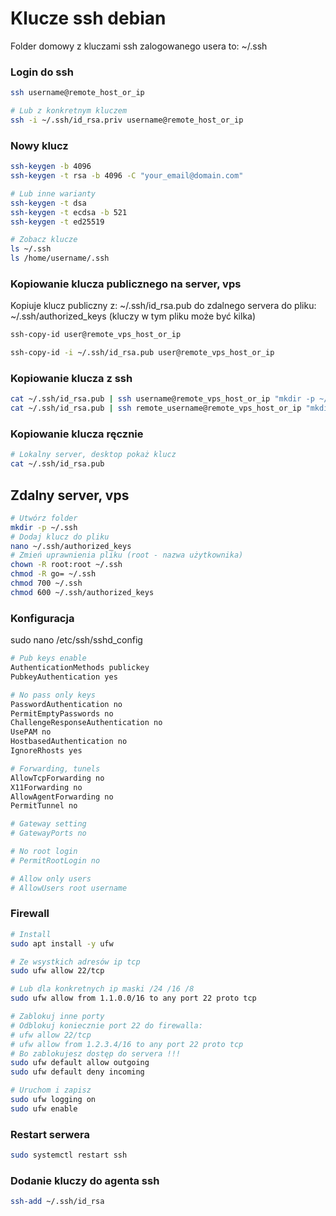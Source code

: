 # Klucze ssh debian
Folder domowy z kluczami ssh zalogowanego usera to: ~/.ssh

### Login do ssh
```bash
ssh username@remote_host_or_ip

# Lub z konkretnym kluczem
ssh -i ~/.ssh/id_rsa.priv username@remote_host_or_ip
```

### Nowy klucz
```bash
ssh-keygen -b 4096
ssh-keygen -t rsa -b 4096 -C "your_email@domain.com"

# Lub inne warianty
ssh-keygen -t dsa
ssh-keygen -t ecdsa -b 521
ssh-keygen -t ed25519

# Zobacz klucze
ls ~/.ssh
ls /home/username/.ssh
```

### Kopiowanie klucza publicznego na server, vps
Kopiuje klucz publiczny z: ~/.ssh/id_rsa.pub do zdalnego servera do pliku: ~/.ssh/authorized_keys (kluczy w tym pliku może być kilka)
```bash
ssh-copy-id user@remote_vps_host_or_ip

ssh-copy-id -i ~/.ssh/id_rsa.pub user@remote_vps_host_or_ip
```

### Kopiowanie klucza z ssh
```bash
cat ~/.ssh/id_rsa.pub | ssh username@remote_vps_host_or_ip "mkdir -p ~/.ssh && touch ~/.ssh/authorized_keys && chmod -R go= ~/.ssh && cat >> ~/.ssh/authorized_keys"
cat ~/.ssh/id_rsa.pub | ssh remote_username@remote_vps_host_or_ip "mkdir -p ~/.ssh && chmod 700 ~/.ssh && cat >> ~/.ssh/authorized_keys && chmod 600 ~/.ssh/authorized_keys"
```

### Kopiowanie klucza ręcznie
```bash
# Lokalny server, desktop pokaż klucz
cat ~/.ssh/id_rsa.pub
```

## Zdalny server, vps
```bash
# Utwórz folder
mkdir -p ~/.ssh
# Dodaj klucz do pliku
nano ~/.ssh/authorized_keys
# Zmień uprawnienia pliku (root - nazwa użytkownika)
chown -R root:root ~/.ssh
chmod -R go= ~/.ssh
chmod 700 ~/.ssh
chmod 600 ~/.ssh/authorized_keys
```

### Konfiguracja
sudo nano /etc/ssh/sshd_config
```bash
# Pub keys enable
AuthenticationMethods publickey
PubkeyAuthentication yes

# No pass only keys
PasswordAuthentication no
PermitEmptyPasswords no
ChallengeResponseAuthentication no
UsePAM no
HostbasedAuthentication no
IgnoreRhosts yes

# Forwarding, tunels
AllowTcpForwarding no
X11Forwarding no
AllowAgentForwarding no
PermitTunnel no

# Gateway setting
# GatewayPorts no

# No root login
# PermitRootLogin no

# Allow only users
# AllowUsers root username
```

### Firewall
```bash
# Install
sudo apt install -y ufw

# Ze wsystkich adresów ip tcp
sudo ufw allow 22/tcp

# Lub dla konkretnych ip maski /24 /16 /8
sudo ufw allow from 1.1.0.0/16 to any port 22 proto tcp

# Zablokuj inne porty 
# Odblokuj koniecznie port 22 do firewalla:
# ufw allow 22/tcp
# ufw allow from 1.2.3.4/16 to any port 22 proto tcp
# Bo zablokujesz dostęp do servera !!!
sudo ufw default allow outgoing
sudo ufw default deny incoming

# Uruchom i zapisz
sudo ufw logging on
sudo ufw enable
```

### Restart serwera
```bash
sudo systemctl restart ssh
```

### Dodanie kluczy do agenta ssh
```bash
ssh-add ~/.ssh/id_rsa
```
